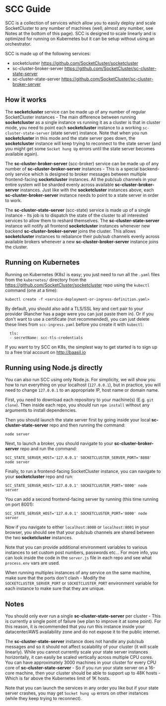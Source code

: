 # SCC Guide

SCC is a collection of services which allow you to easily deploy and scale SocketCluster to any number of machines (well; almost any number, see Notes at the bottom of this page).
SCC is designed to scale linearly and is optimized for running on Kubernetes but it can be setup without using an orchestrator.

SCC is made up of the following services:

- socketcluster https://github.com/SocketCluster/socketcluster
- sc-cluster-broker-server https://github.com/SocketCluster/sc-cluster-state-server
- sc-cluster-state-server https://github.com/SocketCluster/sc-cluster-broker-server

## How it works

The **socketcluster** service can be made up of any number of regular SocketCluster instances - The main difference between running **socketcluster** as a single instance vs running it as a cluster is
that in cluster mode, you need to point each **socketcluster** instance to a working `sc-cluster-state-server` (state server) instance. Note that when you run **socketcluster** in this mode and the state server goes down, the **socketcluster** instance will keep trying to reconnect to the state server (and you might get some `Socket hung Up` errors until the state server becomes available again).

The **sc-cluster-broker-server** (scc-broker) service can be made up of any number of **sc-cluster-broker-server** instances - This is a special backend-only service which is designed to broker
messages between multiple frontend-facing **socketcluster** instances. All the pub/sub channels in your entire system will be sharded evenly across available **sc-cluster-broker-server** instances.
Just like with the **socketcluster** instances above, each **sc-cluster-broker-server** instance needs to point to a state server in order to work.

The **sc-cluster-state-server** (scc-state) service is made up of a single instance - Its job is to dispatch the state of the cluster to all interested services to allow them to reshard themselves. The **sc-cluster-state-server** instance will notify all frontend **socketcluster** instances whenever new backend **sc-cluster-broker-server** joins the cluster. This allows **socketcluster** instances to rebalance their pub/sub channels evenly across available brokers whenever a new **sc-cluster-broker-server** instance joins the cluster.


## Running on Kubernetes

Running on Kubernetes (K8s) is easy; you just need to run all the `.yaml` files from the `kubernetes/` directory from the https://github.com/SocketCluster/socketcluster repo using the `kubectl` command (one at a time):

```
kubectl create -f <service-deployment-or-ingress-definition.yaml>
```

By default, you should also add a TLS/SSL key and cert pair to your provider (Rancher has a page were you can just paste them in).
Or if you don't want to use a certificate (not recommended), you can just delete these lines from `scc-ingress.yaml` before you create it with `kubectl`:

```
  tls:
  - secretName: scc-tls-credentials
```

If you want to try SCC on K8s, the simplest way to get started is to sign up to a free trial account on http://baasil.io


## Running using Node.js directly

You can also run SCC using only Node.js.
For simplicity, we will show you how to run everything on your localhost (`127.0.0.1`), but in practice, you will need to change `127.0.0.1` to an appropriate IP, host name or domain name.

First, you need to download each repository to your machine(s) (E.g. `git clone`).
Then inside each repo, you should run `npm install` without any arguments to install dependencies.

Then you should launch the state server first by going inside your local **sc-cluster-state-server** repo and then running the command:

```
node server
```

Next, to launch a broker, you should navigate to your **sc-cluster-broker-server** repo and run the command:

```
SCC_STATE_SERVER_HOST='127.0.0.1' SOCKETCLUSTER_SERVER_PORT='8888' node server
```

Finally, to run a frontend-facing SocketCluster instance, you can navigate to your **socketcluster** repo and run:

```
SCC_STATE_SERVER_HOST='127.0.0.1' SOCKETCLUSTER_PORT='8000' node server
```

You can add a second frontend-facing server by running (this time running on port 8001):

```
SCC_STATE_SERVER_HOST='127.0.0.1' SOCKETCLUSTER_PORT='8000' node server
```
Now if you navigate to either `localhost:8000` or `localhost:8001` in your browser, you should see that your pub/sub channels are shared between the two **socketcluster** instances.

Note that you can provide additional environment variables to various instances to set custom post numbers, passwords etc...
For more info, you can look inside the code in the `server.js` file in each repo and see what `process.env` vars are used.

When running multiples instances of any service on the same machine, make sure that the ports don't clash  - Modify the `SOCKETCLUSTER_SERVER_PORT` or `SOCKETCLUSTER_PORT` environment variable for each instance to make sure that they are unique.

## Notes

You should only ever run a single **sc-cluster-state-server** per cluster - This is currently a single point of failure (we plan to improve it at some point).
For this reason, it is recommended that you run this instance inside your datacenter/AWS availability zone and do not expose it to the public internet.

The **sc-cluster-state-server** instance does not handle any pub/sub messages and so it should not affect scalability of your cluster (it will scale linearly).
While you cannot currently scale your state server instances horizontally, it can easily be scaled vertically across multiple CPU cores.
You can have approximately 3000 machines in your cluster for every CPU core of **sc-cluster-state-server** - So if you run your state server on a 16-core machine, then your cluster should be able to support up to 48K hosts - Which is far above the Kubernetes limit of 1K hosts.

Note that you can launch the services in any order you like but if your state server crashes, you may get `Socket hung up` errors on other instances (while they keep trying to reconnect).
